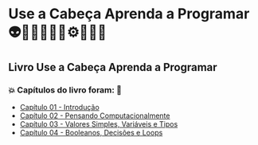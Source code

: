 # Use a Cabeça Aprenda a Programar 👽🤖👩🏻‍💻🤯⚙️🐍🧠🎲
## Livro Use a Cabeça Aprenda a Programar
### 💥 Capítulos do livro foram: 🚀
- [Capítulo 01 - Introdução](https://github.com/romulovieira777/Use_a_Cabeca_Aprenda_a_Programar/tree/main/Capitulo_01_Introducao)
- [Capítulo 02 - Pensando Computacionalmente](https://github.com/romulovieira777/Use_a_Cabeca_Aprenda_a_Programar/tree/main/Capitulo_02_Pensando_Computacionalmente)
- [Capítulo 03 - Valores Simples, Variáveis e Tipos](https://github.com/romulovieira777/Use_a_Cabeca_Aprenda_a_Programar/tree/main/Capitulo_03_Valores_Simples_Variaveis_e_Tipos)
- [Capítulo 04 - Booleanos, Decisões e Loops](https://github.com/romulovieira777/Use_a_Cabeca_Aprenda_a_Programar/tree/main/Capitulo_04_Booleanos_Decisoes_e_Loops)

